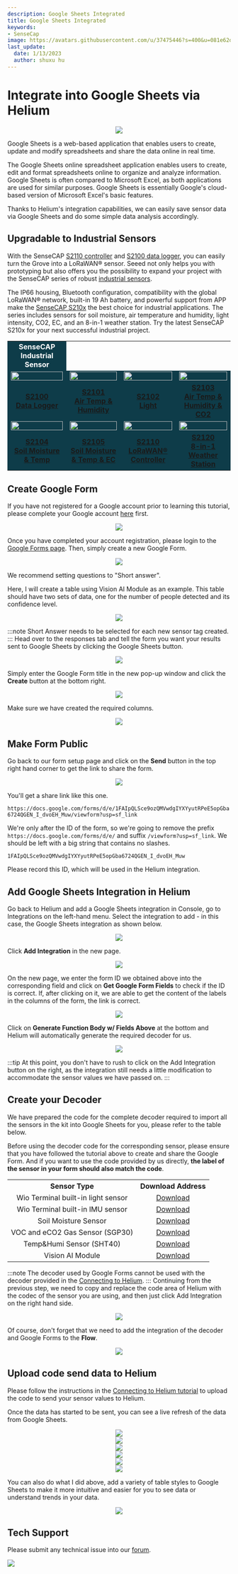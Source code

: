 ```yaml
---
description: Google Sheets Integrated
title: Google Sheets Integrated
keywords:
- SenseCap
image: https://avatars.githubusercontent.com/u/37475446?s=400&u=081e62d37acfd56fd814a8106ae50f5497f6aafe&v=4
last_update:
  date: 1/13/2023
  author: shuxu hu
---
```

# Integrate into Google Sheets via Helium

<div align="center"><img width={800} src="https://files.seeedstudio.com/wiki/K1100/83.jpg" /></div>

Google Sheets is a web-based application that enables users to create, update and modify spreadsheets and share the data online in real time.

The Google Sheets online spreadsheet application enables users to create, edit and format spreadsheets online to organize and analyze information. Google Sheets is often compared to Microsoft Excel, as both applications are used for similar purposes. Google Sheets is essentially Google's cloud-based version of Microsoft Excel's basic features.

Thanks to Helium's integration capabilities, we can easily save sensor data via Google Sheets and do some simple data analysis accordingly.

## Upgradable to Industrial Sensors

With the SenseCAP [S2110 controller](https://www.seeedstudio.com/SenseCAP-XIAO-LoRaWAN-Controller-p-5474.html) and [S2100 data logger](https://www.seeedstudio.com/SenseCAP-S2100-LoRaWAN-Data-Logger-p-5361.html), you can easily turn the Grove into a LoRaWAN® sensor. Seeed not only helps you with prototyping but also offers you the possibility to expand your project with the SenseCAP series of robust [industrial sensors](https://www.seeedstudio.com/catalogsearch/result/?q=sensecap&categories=SenseCAP&application=Temperature%2FHumidity~Soil~Gas~Light~Weather~Water~Automation~Positioning~Machine%20Learning~Voice%20Recognition&compatibility=SenseCAP).

The IP66 housing, Bluetooth configuration, compatibility with the global LoRaWAN® network, built-in 19 Ah battery, and powerful support from APP make the [SenseCAP S210x](https://www.seeedstudio.com/catalogsearch/result/?q=S21&categories=SenseCAP~LoRaWAN%20Device&product_module=Device) the best choice for industrial applications. The series includes sensors for soil moisture, air temperature and humidity, light intensity, CO2, EC, and an 8-in-1 weather station. Try the latest SenseCAP S210x for your next successful industrial project.

<table style={{marginLeft: 'auto', marginRight: 'auto'}}>
  <tbody><tr><td colSpan={4} bgcolor="#0e3c49" align="center"><font color="white" size={4}><strong>SenseCAP Industrial Sensor</strong></font></td>
    </tr>
    <tr>
      <td bgcolor="#0e3c49"><a href="https://www.seeedstudio.com/SenseCAP-S2100-LoRaWAN-Data-Logger-p-5361.html" target="_blank" /><div align="center"><a href="https://www.seeedstudio.com/SenseCAP-S2100-LoRaWAN-Data-Logger-p-5361.html" target="_blank"><img width="100%" src="https://files.seeedstudio.com/wiki/K1100_overview/2/S2100.png" /></a></div>
      </td>
      <td bgcolor="#0e3c49"><a href="https://www.seeedstudio.com/SenseCAP-S2101-LoRaWAN-Air-Temperature-and-Humidity-Sensor-p-5354.html" target="_blank" /><div align="center"><a href="https://www.seeedstudio.com/SenseCAP-S2101-LoRaWAN-Air-Temperature-and-Humidity-Sensor-p-5354.html" target="_blank"><img width="100%" src="https://files.seeedstudio.com/wiki/K1100_overview/2/S2101&S2103.png" /></a></div>
      </td>
      <td bgcolor="#0e3c49"><a href="https://www.seeedstudio.com/SenseCAP-S2102-LoRaWAN-Light-Intensity-Sensor-p-5355.html" target="_blank" /><div align="center"><a href="https://www.seeedstudio.com/SenseCAP-S2102-LoRaWAN-Light-Intensity-Sensor-p-5355.html" target="_blank"><img width="100%" src="https://files.seeedstudio.com/wiki/K1100_overview/2/S2102.png" /></a></div>
      </td>
      <td bgcolor="#0e3c49"><a href="https://www.seeedstudio.com/SenseCAP-S2103-LoRaWAN-CO2-Temperature-and-Humidity-Sensor-p-5356.html" target="_blank" /><div align="center"><a href="https://www.seeedstudio.com/SenseCAP-S2103-LoRaWAN-CO2-Temperature-and-Humidity-Sensor-p-5356.html" target="_blank"><img width="100%" src="https://files.seeedstudio.com/wiki/K1100_overview/2/S2101&S2103.png" /></a></div>
      </td>
    </tr>
    <tr>
      <td bgcolor="#0e3c49" align="center"><a href="https://www.seeedstudio.com/SenseCAP-S2100-LoRaWAN-Data-Logger-p-5361.html" target="_blank"><strong>S2100 <br /> Data Logger</strong></a></td>
      <td bgcolor="#0e3c49" align="center"><a href="https://www.seeedstudio.com/SenseCAP-S2101-LoRaWAN-Air-Temperature-and-Humidity-Sensor-p-5354.html" target="_blank"><strong>S2101 <br /> Air Temp &amp; Humidity</strong></a></td>
      <td bgcolor="#0e3c49" align="center"><a href="https://www.seeedstudio.com/SenseCAP-S2102-LoRaWAN-Light-Intensity-Sensor-p-5355.html" target="_blank"><strong>S2102 <br /> Light</strong></a></td>
      <td bgcolor="#0e3c49" align="center"><a href="https://www.seeedstudio.com/SenseCAP-S2103-LoRaWAN-CO2-Temperature-and-Humidity-Sensor-p-5356.html" target="_blank"><strong>S2103 <br /> Air Temp &amp; Humidity &amp; CO2</strong></a></td>
    </tr>
    <tr>
      <td bgcolor="#0e3c49"><a href="https://www.seeedstudio.com/SenseCAP-S2104-LoRaWAN-Soil-Temperature-and-Moisture-Sensor-p-5357.html" target="_blank" /><div align="center"><a href="https://www.seeedstudio.com/SenseCAP-S2104-LoRaWAN-Soil-Temperature-and-Moisture-Sensor-p-5357.html" target="_blank"><img width="100%" src="https://files.seeedstudio.com/wiki/K1100_overview/2/S2104.png" /></a></div>
      </td>
      <td bgcolor="#0e3c49"><a href="https://www.seeedstudio.com/SenseCAP-S2105-LoRaWAN-Soil-Temperature-Moisture-and-EC-Sensor-p-5358.html" target="_blank" /><div align="center"><a href="https://www.seeedstudio.com/SenseCAP-S2105-LoRaWAN-Soil-Temperature-Moisture-and-EC-Sensor-p-5358.html" target="_blank"><img width="100%" src="https://files.seeedstudio.com/wiki/K1100_overview/2/S2105.png" /></a></div>
      </td>
      <td bgcolor="#0e3c49"><a href="https://www.seeedstudio.com/SenseCAP-XIAO-LoRaWAN-Controller-p-5474.html" target="_blank" /><div align="center"><a href="https://www.seeedstudio.com/SenseCAP-XIAO-LoRaWAN-Controller-p-5474.html" target="_blank"><img width="100%" src="https://files.seeedstudio.com/wiki/K1100_overview/2/S2110.png" /></a></div>
      </td>
      <td bgcolor="#0e3c49"><a href="https://www.seeedstudio.com/sensecap-s2120-lorawan-8-in-1-weather-sensor-p-5436.html" target="_blank" /><div align="center"><a href="https://www.seeedstudio.com/sensecap-s2120-lorawan-8-in-1-weather-sensor-p-5436.html" target="_blank"><img width="100%" src="https://files.seeedstudio.com/wiki/K1100_overview/2/S2120.png" /></a></div>
      </td>
    </tr>
    <tr>
      <td bgcolor="#0e3c49" align="center"><a href="https://www.seeedstudio.com/SenseCAP-S2104-LoRaWAN-Soil-Temperature-and-Moisture-Sensor-p-5357.html" target="_blank"><strong>S2104 <br /> Soil Moisture &amp; Temp</strong></a></td>
      <td bgcolor="#0e3c49" align="center"><a href="https://www.seeedstudio.com/SenseCAP-S2105-LoRaWAN-Soil-Temperature-Moisture-and-EC-Sensor-p-5358.html" target="_blank"><strong>S2105 <br /> Soil Moisture &amp; Temp &amp; EC</strong></a></td>
      <td bgcolor="#0e3c49" align="center"><a href="https://www.seeedstudio.com/SenseCAP-XIAO-LoRaWAN-Controller-p-5474.html" target="_blank"><strong>S2110 <br /> LoRaWAN® Controller</strong></a></td>
      <td bgcolor="#0e3c49" align="center"><a href="https://www.seeedstudio.com/sensecap-s2120-lorawan-8-in-1-weather-sensor-p-5436.html" target="_blank"><strong>S2120 <br /> 8-in-1 Weather Station</strong></a></td>
    </tr>
  </tbody></table>

## Create Google Form

If you have not registered for a Google account prior to learning this tutorial, please complete your Google account [here](https://accounts.google.com/signup/v2/webcreateaccount?biz=false&flowName=GlifWebSignIn&flowEntry=SignUp&hl=en-GB) first.

<div align="center"><img width={800} src="https://files.seeedstudio.com/wiki/K1100/67.png" /></div>

Once you have completed your account registration, please login to the [Google Forms page](https://docs.google.com/forms/u/0/). Then, simply create a new Google Form.

<div align="center"><img width={800} src="https://files.seeedstudio.com/wiki/K1100/68.png" /></div>

We recommend setting questions to "Short answer".

Here, I will create a table using Vision AI Module as an example. This table should have two sets of data, one for the number of people detected and its confidence level.

<div align="center"><img width={700} src="https://files.seeedstudio.com/wiki/K1100/69.png" /></div>

:::note
    Short Answer needs to be selected for each new sensor tag created.
:::
Head over to the responses tab and tell the form you want your results sent to Google Sheets by clicking the Google Sheets button.

<div align="center"><img width={700} src="https://files.seeedstudio.com/wiki/K1100/70.png" /></div>

Simply enter the Google Form title in the new pop-up window and click the **Create** button at the bottom right.

<div align="center"><img width={600} src="https://files.seeedstudio.com/wiki/K1100/71.png" /></div>

Make sure we have created the required columns.

<div align="center"><img width={800} src="https://files.seeedstudio.com/wiki/K1100/72.png" /></div>

## Make Form Public

Go back to our form setup page and click on the **Send** button in the top right hand corner to get the link to share the form.

<div align="center"><img width={800} src="https://files.seeedstudio.com/wiki/K1100/73.png" /></div>

You'll get a share link like this one.

`https://docs.google.com/forms/d/e/1FAIpQLSce9ozQMVwdgIYXYyutRPeE5opGba6724QGEN_I_dvoEH_Muw/viewform?usp=sf_link`

We're only after the ID of the form, so we're going to remove the prefix `https://docs.google.com/forms/d/e/` and suffix `/viewform?usp=sf_link`. We should be left with a big string that contains no slashes.

`1FAIpQLSce9ozQMVwdgIYXYyutRPeE5opGba6724QGEN_I_dvoEH_Muw`

Please record this ID, which will be used in the Helium integration.

## Add Google Sheets Integration in Helium

Go back to Helium and add a Google Sheets integration in Console, go to Integrations on the left-hand menu. Select the integration to add - in this case, the Google Sheets integration as shown below.

<div align="center"><img width={800} src="https://files.seeedstudio.com/wiki/K1100/74.png" /></div>

Click **Add Integration** in the new page.

<div align="center"><img width={700} src="https://files.seeedstudio.com/wiki/K1100/75.png" /></div>

On the new page, we enter the form ID we obtained above into the corresponding field and click on **Get Google Form Fields** to check if the ID is correct. If, after clicking on it, we are able to get the content of the labels in the columns of the form, the link is correct.

<div align="center"><img width={800} src="https://files.seeedstudio.com/wiki/K1100/76.png" /></div>

Click on **Generate Function Body w/ Fields Above** at the bottom and Helium will automatically generate the required decoder for us.

<div align="center"><img width={800} src="https://files.seeedstudio.com/wiki/K1100/77.png" /></div>

:::tip
At this point, you don't have to rush to click on the Add Integration button on the right, as the integration still needs a little modification to accommodate the sensor values we have passed on.
:::

## Create your Decoder

We have prepared the code for the complete decoder required to import all the sensors in the kit into Google Sheets for you, please refer to the table below.

Before using the decoder code for the corresponding sensor, please ensure that you have followed the tutorial above to create and share the Google Form. And if you want to use the code provided by us directly, **the label of the sensor in your form should also match the code**.

<table align="center">
  <tbody><tr>
      <th>Sensor Type</th>
      <th>Download Address</th>
    </tr>
    <tr>
      <td align="center">Wio Terminal built-in light sensor</td>
      <td align="center"><a href="https://github.com/limengdu/Seeed-Studio-LoRaWAN-Dev-Kit/blob/main/Google-sheets-decoder/light.js">Download</a></td>
    </tr>
    <tr>
      <td align="center">Wio Terminal built-in IMU sensor</td>
      <td align="center"><a href="https://github.com/limengdu/Seeed-Studio-LoRaWAN-Dev-Kit/blob/main/Google-sheets-decoder/IMU.js">Download</a></td>
    </tr>
    <tr>
      <td align="center">Soil Moisture Sensor</td>
      <td align="center"><a href="https://github.com/limengdu/Seeed-Studio-LoRaWAN-Dev-Kit/blob/main/decoder/soil-moisture-data-decoder.js">Download</a></td>
    </tr>
    <tr>
      <td align="center">VOC and eCO2 Gas Sensor (SGP30)</td>
      <td align="center"><a href="https://github.com/limengdu/Seeed-Studio-LoRaWAN-Dev-Kit/blob/main/Google-sheets-decoder/sgp30.js">Download</a></td>
    </tr>
    <tr>
      <td align="center">Temp&amp;Humi Sensor (SHT40)</td>
      <td align="center"><a href="https://github.com/limengdu/Seeed-Studio-LoRaWAN-Dev-Kit/blob/main/Google-sheets-decoder/sht40.js">Download</a></td>
    </tr>
    <tr>
      <td align="center">Vision AI Module</td>
      <td align="center"><a href="https://github.com/limengdu/Seeed-Studio-LoRaWAN-Dev-Kit/blob/main/Google-sheets-decoder/visionai.js">Download</a></td>
    </tr>
  </tbody></table>

:::note
The decoder used by Google Forms cannot be used with the decoder provided in the [Connecting to Helium](https://wiki.seeedstudio.com/Connecting-to-Helium/#write-decoders-function-for-different-sensors).
:::
Continuing from the previous step, we need to copy and replace the code area of Helium with the codec of the sensor you are using, and then just click Add Integration on the right hand side.

<div align="center"><img width={800} src="https://files.seeedstudio.com/wiki/K1100/78.png" /></div>

Of course, don't forget that we need to add the integration of the decoder and Google Forms to the **Flow**.

<div align="center"><img width={800} src="https://files.seeedstudio.com/wiki/K1100/79.png" /></div>

## Upload code send data to Helium

Please follow the instructions in the [Connecting to Helium tutorial](https://wiki.seeedstudio.com/Connecting-to-Helium/#upload-code-send-data-to-helium) to upload the code to send your sensor values to Helium.

Once the data has started to be sent, you can see a live refresh of the data from Google Sheets.

<div align="center"><img width={800} src="https://files.seeedstudio.com/wiki/K1100/81.png" /></div>

<div align="center"><img width={800} src="https://files.seeedstudio.com/wiki/K1100/84.png" /></div>

<div align="center"><img width={800} src="https://files.seeedstudio.com/wiki/K1100/85.png" /></div>

<div align="center"><img width={800} src="https://files.seeedstudio.com/wiki/K1100/86.png" /></div>

<div align="center"><img width={800} src="https://files.seeedstudio.com/wiki/K1100/87.png" /></div>

<div align="center"><img width={800} src="https://files.seeedstudio.com/wiki/K1100/88.png" /></div>

You can also do what I did above, add a variety of table styles to Google Sheets to make it more intuitive and easier for you to see data or understand trends in your data.

<div align="center"><img width={500} src="https://files.seeedstudio.com/wiki/K1100/80.png" /></div>

## Tech Support

Please submit any technical issue into our [forum](https://forum.seeedstudio.com/).
<p style={{textAlign: 'center'}}><a href="https://www.seeedstudio.com/act-4.html?utm_source=wiki&utm_medium=wikibanner&utm_campaign=newproducts" target="_blank"><img src="https://files.seeedstudio.com/wiki/Wiki_Banner/new_product.jpg" /></a></p>
